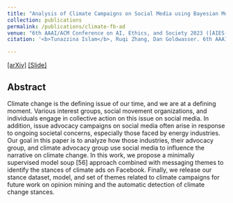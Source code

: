 ```yaml
---
title: "Analysis of Climate Campaigns on Social Media using Bayesian Model Averaging"
collection: publications
permalink: /publications/climate-fb-ad
venue: "6th AAAI/ACM Conference on AI, Ethics, and Society 2023 ([AIES-2023](https://www.aies-conference.com/2023/))"
citation: '<b>Tunazzina Islam</b>, Ruqi Zhang, Dan Goldwasser. 6th AAAI/ACM Conference on AI, Ethics, and Society 2023 (AIES-2023).'

---
```


[[arXiv]](https://arxiv.org/pdf/2305.06174.pdf) [[Slide]](https://tunazislam.github.io/files/climateFbAd.pdf)
## Abstract
Climate change is the defining issue of our time, and we are at a defining moment. Various interest groups, social movement organizations, and individuals engage in collective action on this issue on social media. In addition, issue advocacy campaigns on social media often arise in response to ongoing societal concerns, especially those faced by energy industries. Our goal in this paper is to analyze how those industries, their advocacy group, and climate advocacy group use social media to influence the narrative on climate change. In this work, we propose a minimally supervised model soup [56] approach combined with messaging themes to identify the stances of climate ads on Facebook. Finally, we release our stance dataset, model, and set of themes related to climate campaigns for future work on opinion mining and the automatic detection of climate change stances.

